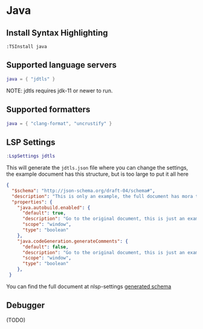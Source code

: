 # Java

## Install Syntax Highlighting

```vim
:TSInstall java
```

## Supported language servers

```lua
java = { "jdtls" }
```

NOTE: jdtls requires jdk-11 or newer to run.

## Supported formatters

```lua
java = { "clang-format", "uncrustify" }
```

## LSP Settings

```lua
:LspSettings jdtls
```
This will generate the `jdtls.json` file where you can change the settings, the example document has this structure, but is too large to put it all here
```json
{
  "$schema": "http://json-schema.org/draft-04/schema#",
  "description": "This is only an example, the full document has mora than 700 lines",
  "properties": {
    "java.autobuild.enabled": {
      "default": true,
      "description": "Go to the original document, this is just an example",
      "scope": "window",
      "type": "boolean"
    },
    "java.codeGeneration.generateComments": {
      "default": false,
      "description": "Go to the original document, this is just an example",
      "scope": "window",
      "type": "boolean"
    },
 }
```
You can find the full document at nlsp-settings [generated schema](https://github.com/tamago324/nlsp-settings.nvim/blob/main/schemas/_generated/jdtls.json)

## Debugger

(TODO)

